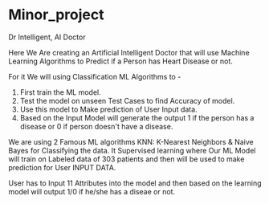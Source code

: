 # Minor_project
Dr Intelligent, AI Doctor

Here We Are creating an Artificial Intelligent Doctor that will use Machine Learning Algorithms to Predict
if a Person has Heart Disease or not.

For it We will using Classification ML Algorithms to -
1. First train the ML model.
2. Test the model on unseen Test Cases to find Accuracy of model.
3. Use this model to Make prediction of User Input data.
4. Based on the Input Model will generate the output 1 if the person has a disease or 0 if person doesn't have a disease.

We are using 2 Famous ML algorithms KNN: K-Nearest Neighbors & Naive Bayes for Classifying the data.
It Supervised learning where Our ML Model will train on 
Labeled data of 303 patients and then will be used to make
prediction for User INPUT DATA.

User has to Input 11 Attributes into the model and then based on the learning model will
output 1/0 if he/she has a diseae or not.
